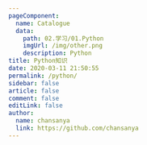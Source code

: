 ```yaml
---
pageComponent:
  name: Catalogue
  data:
    path: 02.学习/01.Python
    imgUrl: /img/other.png
    description: Python
title: Python知识
date: 2020-03-11 21:50:55
permalink: /python/
sidebar: false
article: false
comment: false
editLink: false
author:
  name: chansanya
  link: https://github.com/chansanya
---
```

